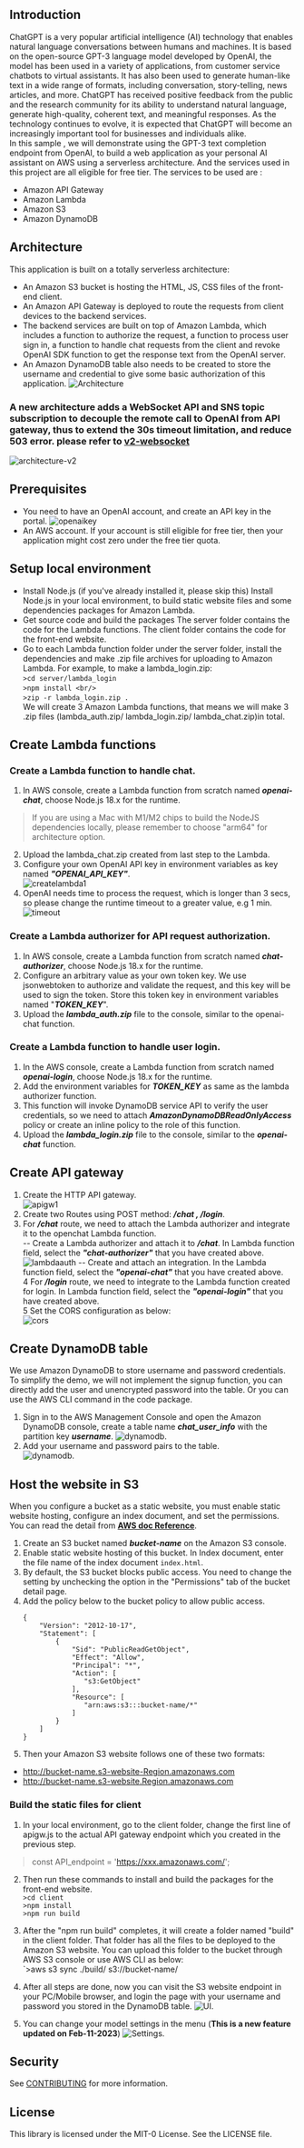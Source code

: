 ## Introduction
ChatGPT is a very popular artificial intelligence (AI) technology that enables natural language conversations between humans and machines. It is based on the open-source GPT-3 language model developed by OpenAI,  the model has been used in a variety of applications, from customer service chatbots to virtual assistants. It has also been used to generate human-like text in a wide range of formats, including conversation, story-telling, news articles, and more. ChatGPT has received positive feedback from the public and the research community for its ability to understand natural language, generate high-quality, coherent text, and meaningful responses. As the technology continues to evolve, it is expected that ChatGPT will become an increasingly important tool for businesses and individuals alike.  
In this sample , we will demonstrate using the GPT-3 text completion endpoint from OpenAI, to build a web application as your personal AI assistant on AWS using a serverless architecture. And the services used in this project are all eligible for free tier.  The services to be used are :
- Amazon API Gateway
- Amazon Lambda
- Amazon S3
- Amazon DynamoDB
## Architecture
This application is built on a totally serverless architecture:
- An Amazon S3 bucket is hosting the HTML, JS, CSS files of the front-end client.
- An Amazon API Gateway is deployed to route the requests from client devices to the backend services.
- The backend services are built on top of Amazon Lambda, which includes a function to authorize the request, a function to process user sign in, a function to handle chat requests from the client and revoke OpenAI SDK function to get the response text from the OpenAI server.
- An Amazon DynamoDB table also needs to be created to store the username and credential to give some basic authorization of this application.
  ![Architecture](assets/architecture.png)

### A new architecture adds a WebSocket API and SNS topic subscription to decouple the remote call to OpenAI  from API gateway, thus to extend the 30s timeout limitation, and reduce 503 error. please refer to [v2-websocket](v2-websocket/README.md)    
![architecture-v2](assets/architecture-v2.png)

## Prerequisites
- You need to have an OpenAI account, and create an API key in the portal.
  ![openaikey](assets/openaikey.png)
- An AWS account. If your account is still eligible for free tier, then your application might cost zero under the free tier quota.

## Setup local environment
- Install Node.js (if you've already installed it, please skip this)
  Install Node.js in your local environment, to build static website files and some dependencies packages for Amazon Lambda.
- Get source code and build the packages
  The server folder contains the code for the Lambda functions. The client folder contains the code for the front-end website.
- Go to each Lambda function folder under the server folder,  install the dependencies and make .zip file archives for uploading to Amazon Lambda. For example, to make a lambda_login.zip:  
  `>cd server/lambda_login`    
  `>npm install <br/> `   
  `>zip -r lambda_login.zip .`  
  We will create 3 Amazon Lambda functions, that means we will make 3 .zip files (lambda_auth.zip/ lambda_login.zip/ lambda_chat.zip)in total.

## Create Lambda functions
### Create a Lambda function to handle chat.
1. In AWS console, create a Lambda function from scratch named ***openai-chat***, choose Node.js 18.x for the runtime.
> If you are using a Mac with M1/M2 chips to build the NodeJS dependencies locally, please remember to choose "arm64" for architecture option.
2. Upload the lambda_chat.zip created from last step to the Lambda.
3. Configure your own OpenAI API key in environment variables as key named ***"OPENAI_API_KEY"***.  
   ![createlambda1](assets/createlambda1.png)
4. OpenAI needs time to process the request, which is longer than 3 secs, so please change the runtime timeout to a greater value, e.g 1 min.  
   ![timeout](assets/runtimeout.png)
### Create a Lambda authorizer for API request authorization.
1. In AWS console, create a Lambda function from scratch named ***chat-authorizer***, choose Node.js 18.x for the runtime.
2. Configure an arbitrary value as your own token key. We use jsonwebtoken to authorize and validate the request, and this key will be used to sign the token. Store this token key in environment variables named "***TOKEN_KEY***".
3. Upload the ***lambda_auth.zip*** file to the console, similar to the openai-chat function.
### Create a Lambda function to handle user login.
1. In the AWS console, create a Lambda function from scratch named ***openai-login***, choose Node.js 18.x for the runtime.
2. Add the environment variables for ***TOKEN_KEY*** as same as the lambda authorizer function.
3. This function will invoke DynamoDB service API to verify the user credentials, so we need to attach ***AmazonDynamoDBReadOnlyAccess*** policy or create an inline policy to the role of this function.
4. Upload the ***lambda_login.zip*** file to the console, similar to the ***openai-chat*** function.

## Create API gateway
1. Create the HTTP API gateway.  
   ![apigw1](assets/apigw1.png)
2. Create two Routes using POST method: ***/chat , /login***.
3. For ***/chat*** route, we need to attach the Lambda authorizer and integrate it to the openchat Lambda function.  
   -- Create a Lambda authorizer and attach it to ***/chat***. In Lambda function field, select the ***"chat-authorizer"*** that you have created above.
   ![lambdaauth](assets/lambdaauth.png)
   -- Create and attach an integration. In the Lambda function field, select the ***"openai-chat"*** that you have created above.  
   4 For ***/login*** route, we need to integrate to the Lambda function created for login. In Lambda function field, select the ***"openai-login"*** that you have created above.  
   5 Set the CORS configuration as below:  
   ![cors](assets/cors.png)

## Create DynamoDB table
We use Amazon DynamoDB to store username and password credentials. To simplify the demo, we will not implement the signup function, you can directly add the user and unencrypted password into the table. Or you can use the AWS CLI command in the code package.
1. Sign in to the AWS Management Console and open the Amazon DynamoDB console, create a table name ***chat_user_info*** with the partition key ***username***.
   ![dynamodb](assets/daynamo1.png).
2. Add your username and password pairs to the table.  
   ![dynamodb](assets/dynamo2.png).


## Host the website in S3
When you configure a bucket as a static website, you must enable static website hosting, configure an index document, and set the permissions. You can read the detail from **[AWS doc Reference](https://docs.aws.amazon.com/AmazonS3/latest/userguide/WebsiteHosting.html)**.
1. Create an S3 bucket named ***bucket-name*** on the Amazon S3 console.
2. Enable static website hosting of this bucket. In Index document, enter the file name of the index document `index.html`.
3. By default, the S3 bucket blocks public access. You need to change the setting by unchecking the option in the "Permissions" tab of the bucket detail page.
4.  Add the policy below to the bucket policy to allow public access.
    ```
    {
        "Version": "2012-10-17",
        "Statement": [
            {
                "Sid": "PublicReadGetObject",
                "Effect": "Allow",
                "Principal": "*",
                "Action": [
                   "s3:GetObject"
                ],
                "Resource": [
                   "arn:aws:s3:::bucket-name/*"
                ]
            }
        ]
    }
    ```
5.  Then your Amazon S3 website follows one of these two formats:
- http://bucket-name.s3-website-Region.amazonaws.com
- http://bucket-name.s3-website.Region.amazonaws.com
### Build the static files for client
1. In your local environment, go to the client folder, change the first line of apigw.js to the actual API gateway endpoint which you created in the previous step.
> const API_endpoint = 'https://xxx.amazonaws.com/';
2. Then run these commands to install and build the packages for the front-end website.  
   `>cd client`  
   `>npm install`  
   `>npm run build`
3. After the "npm run build" completes, it will create a folder named "build" in the client folder. That folder has all the files to be deployed to the Amazon S3 website. You can upload this folder to the bucket through AWS S3 console or use AWS CLI as below:  
   `>aws s3 sync ./build/ s3://bucket-name/
4. After all steps are done, now you can visit the S3 website endpoint in your PC/Mobile browser, and login the page with your username and password you stored in the DynamoDB table.
   ![UI](assets/UIdemo.png).

5. You can change your model settings in the menu (**This is a new feature updated on Feb-11-2023**)
   ![Settings](assets/model_settings.png).

## Security

See [CONTRIBUTING](CONTRIBUTING.md#security-issue-notifications) for more information.

## License

This library is licensed under the MIT-0 License. See the LICENSE file.
